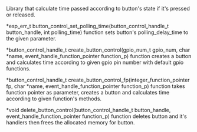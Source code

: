 Library that calculate time passed according to button's state if it's pressed or released.

*esp_err_t button_control_set_polling_time(button_control_handle_t button_handle, int polling_time) function sets button's polling_delay_time to the given parameter.

*button_control_handle_t create_button_control(gpio_num_t gpio_num, char \*name, event_handle_function_pointer function_p) function creates a button and calculates time according to given gpio pin number with default gpio functions.

*button_control_handle_t create_button_control_fp(integer_function_pointer fp, char \*name, event_handle_function_pointer function_p) function takes function pointer as parameter, creates a button and calculates time according to given function's methods.

*void delete_button_control(button_control_handle_t button_handle, event_handle_function_pointer function_p) function deletes button and it's handlers then frees the allocated memory for button.
